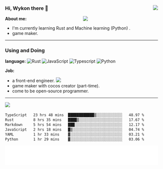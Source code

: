 ### Hi, Wykon there 👋 <img align="right" position="abo" src="https://komarev.com/ghpvc/?username=weykon">  

<img align="right" width="49%" src="https://github-readme-stats.vercel.app/api?username=weykon&theme=solarized-light&show_icons=true&count_private=true&include_all_commits=true">

**About me:**
+ I'm currently learning Rust and Machine learning (Python) .
+ game maker.
---

### Using and Doing

**language:**
![Rust](http://img.shields.io/badge/-Rust-D2B48?style=flat-square&logo=Rust&logoColor=000000)
![JavaScript](https://img.shields.io/badge/-JavaScript-%23F7DF1C?style=flat-square&logo=javascript&logoColor=ffff4a&color=d1b01f)
![Typescript](http://img.shields.io/badge/-Typescript-ff69b4?style=flat-square&logo=Typescript&logoColor=white)
![Python](http://img.shields.io/badge/-Python-purple?style=flat-square&logo=Python&logoColor=pink)

**Job:**
- a front-end engineer. ![](https://img.shields.io/badge/%20-React-blue)
- game maker with cocos creator (part-time).
- come to be open-source programmer.

--- 

<img src="https://github-readme-stats.vercel.app/api/top-langs/?username=weykon&layout=compact">

<!--START_SECTION:waka-->

```text
TypeScript   23 hrs 48 mins  ████████████▒░░░░░░░░░░░░   48.97 %
Rust         8 hrs 35 mins   ████▒░░░░░░░░░░░░░░░░░░░░   17.67 %
Markdown     5 hrs 54 mins   ███░░░░░░░░░░░░░░░░░░░░░░   12.17 %
JavaScript   2 hrs 18 mins   █▒░░░░░░░░░░░░░░░░░░░░░░░   04.74 %
YAML         1 hr 33 mins    ▓░░░░░░░░░░░░░░░░░░░░░░░░   03.21 %
Python       1 hr 29 mins    ▓░░░░░░░░░░░░░░░░░░░░░░░░   03.06 %
```

<!--END_SECTION:waka-->

![code the day](./metrics.plugin.code.svg)
